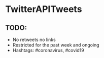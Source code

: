 # TwitterAPITweets

## TODO:
- No retweets no links
- Restricted for the past week and ongoing
- Hashtags: #coronavirus, #covid19
